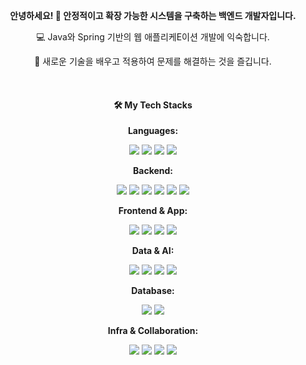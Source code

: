 <div align="center"><p><strong>안녕하세요! 👋 안정적이고 확장 가능한 시스템을 구축하는 백엔드 개발자입니다.</strong></p><p>💻 Java와 Spring 기반의 웹 애플리케E이션 개발에 익숙합니다.</p><p>🚀 새로운 기술을 배우고 적용하여 문제를 해결하는 것을 즐깁니다.</p><br/><h4><strong>🛠️ My Tech Stacks</strong></h4></div><div align="center"><p><strong>Languages:</strong></p><img src="https://img.shields.io/badge/Java-007396?style=flat-square&logo=openjdk&logoColor=white"/> <img src="https://img.shields.io/badge/Python-3776AB?style=flat-square&logo=python&logoColor=white"/> <img src="https://img.shields.io/badge/JavaScript-F7DF1E?style=flat-square&logo=javascript&logoColor=black"/> <img src="https://img.shields.io/badge/C%23-239120?style=flat-square&logo=c-sharp&logoColor=white"/></div><div align="center"><p><strong>Backend:</strong></p><img src="https://img.shields.io/badge/Spring%20Boot-6DB33F?style=flat-square&logo=spring-boot&logoColor=white"/> <img src="https://img.shields.io/badge/Spring-6DB33F?style=flat-square&logo=spring&logoColor=white"/> <img src="https://img.shields.io/badge/JPA-A8775A?style=flat-square&logoColor=white"/> <img src="https://img.shields.io/badge/MyBatis-030F16?style=flat-square&logo=mybatis&logoColor=white"/> <img src="https://img.shields.io/badge/RESTful%20API-005D93?style=flat-square&logo=swagger&logoColor=white"/> <img src="https://img.shields.io/badge/JUnit-25A162?style=flat-square&logo=junit5&logoColor=white"/></div><div align="center"><p><strong>Frontend & App:</strong></p><img src="https://img.shields.io/badge/React-61DAFB?style=flat-square&logo=react&logoColor=black"/> <img src="https://img.shields.io/badge/HTML5-E34F26?style=flat-square&logo=html5&logoColor=white"/> <img src="https://img.shields.io/badge/CSS3-1572B6?style=flat-square&logo=css3&logoColor=white"/> <img src="https://img.shields.io/badge/jQuery-0769AD?style=flat-square&logo=jquery&logoColor=white"/></div><div align="center"><p><strong>Data & AI:</strong></p><img src="https://img.shields.io/badge/Machine%20Learning-FF8400?style=flat-square&logo=scikit-learn&logoColor=white"/> <img src="https://img.shields.io/badge/OpenCV-5C3EE8?style=flat-square&logo=opencv&logoColor=white"/> <img src="https://img.shields.io/badge/LLM%20(GPT%20API)-00A67E?style=flat-square&logo=openai&logoColor=white"/> <img src="https://img.shields.io/badge/Selenium-43B02A?style=flat-square&logo=selenium&logoColor=white"/></div><div align="center"><p><strong>Database:</strong></p><img src="https://img.shields.io/badge/MySQL-4479A1?style=flat-square&logo=mysql&logoColor=white"/> <img src="https://img.shields.io/badge/Oracle-F80000?style=flat-square&logo=oracle&logoColor=white"/></div><div align="center"><p><strong>Infra & Collaboration:</strong></p><img src="https://img.shields.io/badge/Amazon%20AWS-232F3E?style=flat-square&logo=amazonaws&logoColor=white"/> <img src="https://img.shields.io/badge/Git-F05032?style=flat-square&logo=git&logoColor=white"/> <img src="https://img.shields.io/badge/GitHub-181717?style=flat-square&logo=github&logoColor=white"/> <img src="https://img.shields.io/badge/Notion-000000?style=flat-square&logo=notion&logoColor=white"/></div><br/><div align="center"></div>
